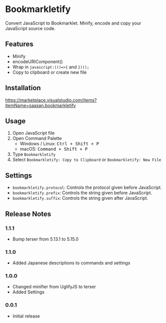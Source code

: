 # Bookmarkletify

Convert JavaScript to Bookmarklet.
Minify, encode and copy your JavaScript source code.

## Features

- Minify
- encodeURIComponent()
- Wrap in `javascript:(()=>{` and `})();`
- Copy to clipboard or create new file

## Installation

<https://marketplace.visualstudio.com/items?itemName=saasan.bookmarkletify>

## Usage

1. Open JavaScript file
1. Open Command Palette
   - Windows / Linux: <kbd>Ctrl + Shift + P</kbd>
   - macOS: <kbd>Command + Shift + P</kbd>
1. Type `Bookmarkletify`
1. Select `Bookmarkletify: Copy to Clipboard` or `Bookmarkletify: New File`

## Settings

- `bookmarkletify.protocol`: Controls the protocol given before JavaScript.
- `bookmarkletify.prefix`: Controls the string given before JavaScript.
- `bookmarkletify.suffix`: Controls the string given after JavaScript.

## Release Notes

### 1.1.1

- Bump terser from 5.13.1 to 5.15.0

### 1.1.0

- Added Japanese descriptions to commands and settings

### 1.0.0

- Changed minifier from UglifyJS to terser
- Added Settings

### 0.0.1

- Initial release

